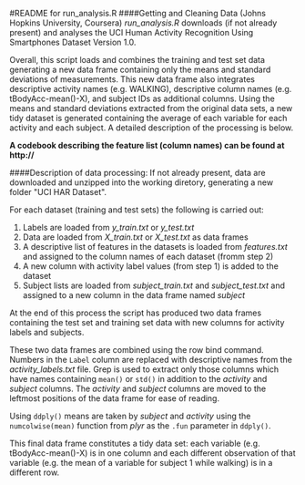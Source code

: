 #README for run_analysis.R
####Getting and Cleaning Data (Johns Hopkins University, Coursera)
*run_analysis.R* downloads (if not already present) and analyses the UCI Human Activity Recognition Using Smartphones Dataset Version 1.0. 

Overall, this script loads and combines the training and test set data generating a new data frame containing only the means and standard deviations of measurements. This new data frame also integrates descriptive activity names (e.g. WALKING), descriptive column names (e.g. tBodyAcc-mean()-X), and subject IDs as additional columns. Using the means and standard deviations extracted from the original data sets, a new tidy dataset is generated containing the average of each variable for each activity and each subject. A detailed description of the processing is below.

**A codebook describing the feature list (column names) can be found at http://**

####Description of data processing:
If not already present, data are downloaded and unzipped into the working diretory, generating a new folder "UCI HAR Dataset".

For each dataset (training and test sets) the following is carried out:

1. Labels are loaded from *y_train.txt* or *y_test.txt*
2. Data are loaded from *X_train.txt* or *X_test.txt* as data frames
3. A descriptive list of features in the datasets is loaded from *features.txt* and assigned to the column names of each dataset (fromm step 2)
4. A new column with activity label values (from step 1) is added to the dataset
5. Subject lists are loaded from *subject_train.txt* and *subject_test.txt* and assigned to a new column in the data frame named *subject*

At the end of this process the script has produced two data frames containing the test set and training set data with new columns for activity labels and subjects.

These two data frames are combined using the row bind command. Numbers in the `Label` column are replaced with descriptive names from the *activity_labels.txt* file. Grep is used to extract only those columns which have names containing `mean()` or `std()` in addition to the *activity* and *subject* columns. The *activity* and *subject* columns are moved to the leftmost positions of the data frame for ease of reading.

Using `ddply()` means are taken by *subject* and *activity* using the `numcolwise(mean)` function from *plyr* as the `.fun` parameter in `ddply()`.

This final data frame constitutes a tidy data set: each variable (e.g. tBodyAcc-mean()-X)  is in one column and each different observation of that variable (e.g. the mean of a variable for subject 1 while walking) is in a different row.

